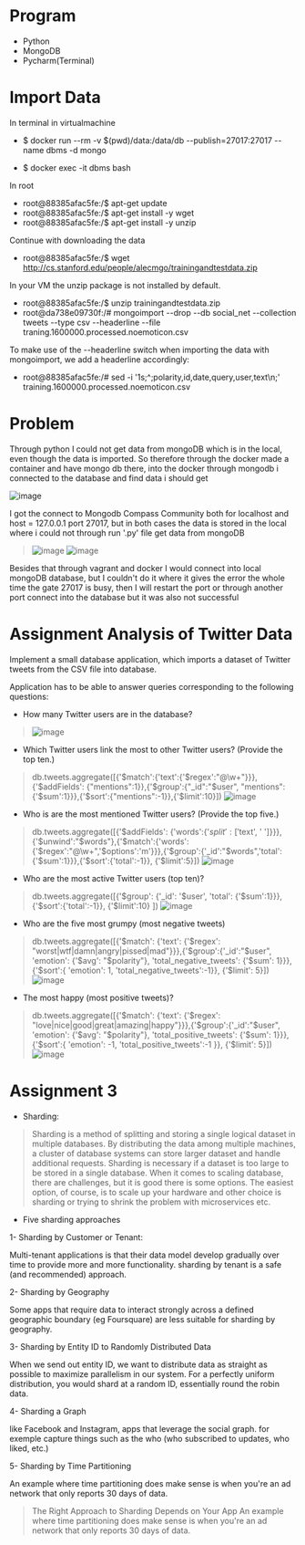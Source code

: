 
# Program 

- Python
- MongoDB
- Pycharm(Terminal)

# Import Data

In terminal in virtualmachine 

- $ docker run --rm -v $(pwd)/data:/data/db --publish=27017:27017 --name dbms -d mongo

- $ docker exec -it dbms bash

In root

- root@88385afac5fe:/$ apt-get update
- root@88385afac5fe:/$ apt-get install -y wget
- root@88385afac5fe:/$ apt-get install -y unzip

Continue with downloading the data

- root@88385afac5fe:/$ wget http://cs.stanford.edu/people/alecmgo/trainingandtestdata.zip

In your VM the unzip package is not installed by default.

- root@88385afac5fe:/$ unzip trainingandtestdata.zip
- root@da738e09730f:/# mongoimport --drop --db social_net --collection tweets --type csv --headerline --file traning.1600000.processed.noemoticon.csv

To make use of the --headerline switch when importing the data with mongoimport, we add a headerline accordingly:

- root@88385afac5fe:/# sed -i '1s;^;polarity,id,date,query,user,text\n;' training.1600000.processed.noemoticon.csv

# Problem

Through python I could not get data from mongoDB which is in the local, even though the data is imported. So therefore through the docker made a container and have mongo db there, into the docker through mongodb i connected to the database and find data i should get

![image](https://user-images.githubusercontent.com/20173643/52914947-57406300-32ce-11e9-9e79-7a6601fc188e.png)

I got the connect to Mongodb Compass Community both for localhost and host = 127.0.0.1 port 27017, but in both cases the data is stored in the local where i could not through run '.py' file get data from mongoDB

> ![image](https://user-images.githubusercontent.com/20173643/52919114-144ab380-32ff-11e9-9564-c2ae6732c7ff.png)
 ![image](https://user-images.githubusercontent.com/20173643/52919360-fdf22700-3301-11e9-887b-4edda730018c.png)

Besides that through vagrant and docker I would connect into local mongoDB database, but I couldn't do it where it gives the error the whole time the gate 27017 is busy, then I will restart the port or through another port connect into the database but it was also not successful




# Assignment  Analysis of Twitter Data

Implement a small database application, which imports a dataset of Twitter tweets from the CSV file into database.

Application has to be able to answer queries corresponding to the following questions:

- How many Twitter users are in the database?

> ![image](https://user-images.githubusercontent.com/20173643/52914916-219b7a00-32ce-11e9-86cc-ca0589f4dc0a.png)

- Which Twitter users link the most to other Twitter users? (Provide the top ten.)

 > db.tweets.aggregate([{'$match':{'text':{'$regex':"@\w+"}}},{'$addFields': {"mentions":1}},{'$group':{"_id":"$user", "mentions":{'$sum':1}}},{'$sort':{"mentions":-1}},{'$limit':10}])
 ![image](https://user-images.githubusercontent.com/20173643/52914760-8e157980-32cc-11e9-82d8-a2b2ebff7554.png)
 
- Who is are the most mentioned Twitter users? (Provide the top five.)
 
 > db.tweets.aggregate([{'$addFields': {'words':{'$split':['$text', ' ']}}},{'$unwind':"$words"},{'$match':{'words':{'$regex':"@\w+",'$options':'m'}}},{'$group':{'_id':"$words",'total':{'$sum':1}}},{'$sort':{'total':-1}}, {'$limit':5}])
![image](https://user-images.githubusercontent.com/20173643/52914769-9cfc2c00-32cc-11e9-9009-197718581f12.png)

- Who are the most active Twitter users (top ten)?
 
> db.tweets.aggregate([{'$group': {'_id': '$user', 'total': {'$sum':1}}},  {'$sort':{'total':-1}}, {'$limit':10} ])
![image](https://user-images.githubusercontent.com/20173643/52914783-b2715600-32cc-11e9-8c17-4b6ea767f349.png)

- Who are the five most grumpy (most negative tweets)

> db.tweets.aggregate([{'$match': {'text': {'$regex': "worst|wtf|damn|angry|pissed|mad"}}},{'$group':{'_id':"$user", 'emotion': {'$avg': "$polarity"}, 'total_negative_tweets': {'$sum': 1}}},{'$sort':{ 'emotion': 1, 'total_negative_tweets':-1}},
{'$limit': 5}])
![image](https://user-images.githubusercontent.com/20173643/52914786-c026db80-32cc-11e9-8e0b-49a9e6a93965.png)

- The most happy (most positive tweets)?

> db.tweets.aggregate([{'$match': {'text': {'$regex': "love|nice|good|great|amazing|happy"}}},{'$group':{'_id':"$user", 'emotion': {'$avg': "$polarity"}, 'total_positive_tweets': {'$sum': 1}}},{'$sort':{ 'emotion': -1, 'total_positive_tweets':-1
}}, {'$limit': 5}])
![image](https://user-images.githubusercontent.com/20173643/52914789-cd43ca80-32cc-11e9-8774-afc5d7805549.png)


# Assignment 3


- Sharding:

> Sharding is a method of splitting and storing a single logical dataset in multiple databases. By distributing the data among multiple machines, a cluster of database systems can store larger dataset and handle additional requests. Sharding is necessary if a dataset is too large to be stored in a single database.
When it comes to scaling database, there are challenges, but it is good there is some options. The easiest option, of course, is to scale up your hardware and other choice is sharding or trying to shrink the problem with microservices etc.

- Five sharding approaches

1- Sharding by Customer or Tenant:

Multi-tenant applications is that their data model develop gradually over time to provide more and more functionality.  sharding by tenant is a safe (and recommended) approach.  

2- Sharding by Geography

Some apps that require data to interact strongly across a defined geographic boundary (eg Foursquare) are less suitable for sharding by geography.

3- Sharding by Entity ID to Randomly Distributed Data

When we send out entity ID, we want to distribute data as straight as possible to maximize parallelism in our system. For a perfectly uniform distribution, you would shard at a random ID, essentially round the robin data.

4- Sharding a Graph

like Facebook and Instagram, apps that leverage the social graph. for exemple capture things such as the who (who subscribed to updates, who liked, etc.)

5- Sharding by Time Partitioning

An example where time partitioning does make sense is when you're an ad network that only reports 30 days of data.

> The Right Approach to Sharding Depends on Your App
An example where time partitioning does make sense is when you're an ad network that only reports 30 days of data.









